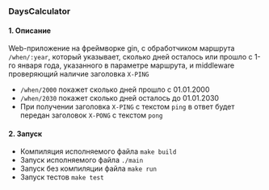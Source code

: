 ### DaysCalculator
#### 1. Описание
Web-приложение на фреймворке gin, c обработчиком маршрута `/when/:year`, который указывает, сколько дней осталось или прошло c 1-го января года, указанного в параметре маршрута, и middleware проверяющий наличие заголовка `X-PING`
- `/when/2000` покажет сколько дней прошло с 01.01.2000
- `/when/2030` покажет сколько дней осталось до 01.01.2030
- При получении заголовка `X-PING` с текстом `ping` в ответ будет передан заголовок `X-PONG` с текстом `pong`

#### 2. Запуск
- Компиляция исполняемого файла `make build`
- Запуск исполняемого файла `./main`
- Запуск без компиляции файла `make run`
- Запуск тестов `make test`
